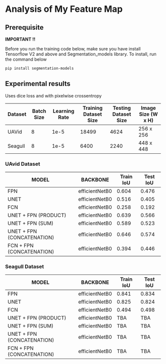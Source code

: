 # Analysis of My Feature Map

## Prerequisite

**IMPORTANT !!**

Before you run the training code below, make sure you have install Tensorflow V2 and above and Segmentation_models library. To install, run the command below

```bash
pip install segmentation-models
```

## Experimental results

Uses dice loss and with pixelwise crossentropy

| Dataset | Batch Size | Learning Rate | Training Dataset Size | Testing Dataset Size | Image Size (W x H) |
| ------- | ---------- | ------------- | --------------------- | -------------------- | ------------------ |
| UAVid   | 8          | 1e-5          | 18499                 | 4624                 | 256 x 256          |
| Seagull | 8          | 1e-5          | 6400                  | 2240                 | 448 x 448          |

### UAvid Dataset

| MODEL                      | BACKBONE       | Train IoU | Test IoU |
| -------------------------- | -------------- | --------- | -------- |
| FPN                        | efficientNetB0 | 0.604     | 0.476    |
| UNET                       | efficientNetB0 | 0.516     | 0.405    |
| FCN                        | efficientNetB0 | 0.258     | 0.192    |
| UNET + FPN (PRODUCT)       | efficientNetB0 | 0.639     | 0.566    |
| UNET + FPN (SUM)           | efficientNetB0 | 0.589     | 0.523    |
| UNET + FPN (CONCATENATION) | efficientNetB0 | 0.646     | 0.574    |
| FCN + FPN (CONCATENATION)  | efficientNetB0 | 0.394     | 0.446    |

### Seagull Dataset

| MODEL                      | BACKBONE       | Train IoU | Test IoU |
| -------------------------- | -------------- | --------- | -------- |
| FPN                        | efficientNetB0 | 0.841     | 0.834    |
| UNET                       | efficientNetB0 | 0.825     | 0.824    |
| FCN                        | efficientNetB0 | 0.494     | 0.498    |
| UNET + FPN (PRODUCT)       | efficientNetB0 | TBA       | TBA      |
| UNET + FPN (SUM)           | efficientNetB0 | TBA       | TBA      |
| UNET + FPN (CONCATENATION) | efficientNetB0 | TBA       | TBA      |
| FCN + FPN (CONCATENATION)  | efficientNetB0 | TBA       | TBA      |

